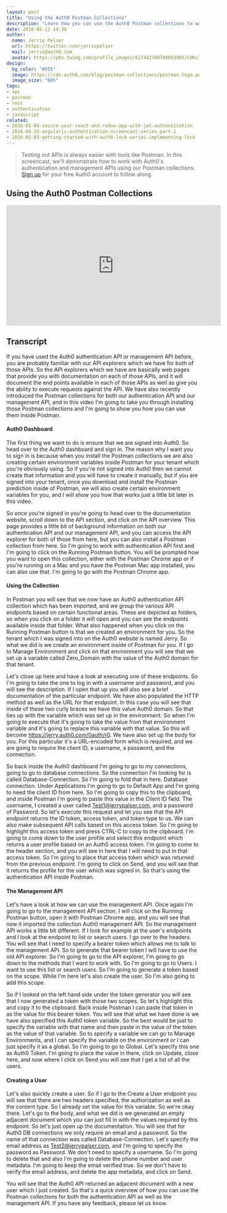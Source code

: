 ```yaml
---
layout: post
title: "Using the Auth0 Postman Collections"
description: "Learn how you can use the Auth0 Postman collections to work with our authentication API and management API inside Postman"
date: 2016-05-12 14:30
author: 
  name: Jerrie Pelser
  url: https://twitter.com/jerriepelser
  mail: jerrie@auth0.com
  avatar: https://pbs.twimg.com/profile_images/627442748740603905/CUKvI09u.jpg
design: 
  bg_color: "#555"
  image: https://cdn.auth0.com/blog/postman-collections/postman-logo.png
  image_size: "60%"
tags: 
- api
- postman
- rest
- authentication
- javascript
related:
- 2016-01-04-secure-your-react-and-redux-app-with-jwt-authentication
- 2016-04-15-angularjs-authentication-screencast-series-part-1
- 2016-02-03-getting-started-with-auth0-lock-series-implementing-lock
---
```


> Testing out APIs is always easier with tools like Postman. In this screencast, we'll demonstrate how to work with Auth0's authentication and management APIs using our Postman collections. [Sign up](https://auth0.com/signup) for your free Auth0 account to follow along.

<h2 id="enabling-social-login">Using the Auth0 Postman Collections</h2>

<iframe width="560" height="315" src="https://www.youtube.com/embed/VDUzBn6SzIY" frameborder="0" allowfullscreen></iframe>

## **Transcript**

If you have used the Auth0 authentication API or management API before, you are probably familiar with our API explorers which we have for both of those APIs. So the API explorers which we have are basically web pages that provide you with documentation on each of those APIs, and it will document the end points available in each of those APIs as well as give you the ability to execute requests against the API. We have also recently introduced the Postman collections for both our authentication API and our management API, and in this video I'm going to take you through installing those Postman collections and I'm going to show you how you can use them inside Postman.

#### Auth0 Dashboard

The first thing we want to do is ensure that we are signed into Auth0. So head over to the Auth0 dashboard and sign in. The reason why I want you to sign in is because when you install the Postman collections we are also creating certain environment variables inside Postman for your tenant which you're obviously using. So if you're not signed into Auth0 then we cannot create that information and you will have to create it manually, but if you are signed into your tenant, once you download and install the Postman prediction inside of Postman, we will also create certain environment variables for you, and I will show you how that works just a little bit later in this video.

So once you're signed in you're going to head over to the documentation website, scroll down to the API section, and click on the API overview. This page provides a little bit of background information on both our authentication API and our management API, and you can access the API explorer for both of those from here, but you can also install a Postman collection from here. So I'm going to work with authentication API first and I'm going to click on the Running Postman button. You will be prompted how you want to open this collection, either with the Postman Chrome app or if you're running on a Mac and you have the Postman Mac app installed, you can also use that. I'm going to go with the Postman Chrome app. 

#### Using the Collection

In Postman you will see that we now have an Auth0 authentication API collection which has been imported, and we group the various API endpoints based on certain functional areas. These are depicted as folders, so when you click on a folder it will open and you can see the endpoints available inside that folder. What also happened when you click on the Running Postman button is that we created an environment for you. So the tenant which I was signed into on the Auth0 website is named Jerry. So what we did is we create an environment inside of Postman for you. If I go to Manage Environment and click on that environment you will see that we set up a variable called Zero_Domain with the value of the Auth0 domain for that tenant. 

Let's close up here and have a look at executing one of these endpoints. So I'm going to take the one to log in with a username and password, and you will see the description. If I open that up you will also see a brief documentation of the particular endpoint. We have also populated the HTTP method as well as the URL for that endpoint. In this case you will see that inside of these two curly braces we have this value Auth0 domain. So that ties up with the variable which was set up in the environment. So when I'm going to execute that it's going to take the value from that environment variable and it's going to replace this variable with that value. So this will become https://jerry.auth0.com/0auth/r0. We have also set up the body for you. For this particular it's a URL-encoded form which is required, and we are going to require the client ID, a username, a password, and the connection. 

So back inside the Auth0 dashboard I'm going to go to my connections, going to go to database connections. So the connection I'm looking for is called Database-Connection. So I'm going to fold that in here. Database connection. Under Applications I'm going to go to Default App and I'm going to need the client ID from here. So I'm going to copy this to the clipboard, and inside Postman I'm going to paste this value in the Client ID field. The username, I created a user called Test1@jerrypalser.com, and a password of Password. So let's execute this request and let you see that the API endpoint returns the ID token, access token, and token type to us. We can also make subsequent API calls based on this access token. So I'm going to highlight this access token and press CTRL-C to copy to the clipboard. I'm going to come down to the user profile and select this endpoint which returns a user profile based on an Auth0 access token. I'm going to come to the header section, and you will see in here that I will need to put in that access token. So I'm going to place that access token which was returned from the previous endpoint. I'm going to click on Send, and you will see that it returns the profile for the user which was signed in. So that's using the authentication API inside Postman. 

#### The Management API

Let's have a look at how we can use the management API. Once again I'm going to go to the management API section. I will click on the Running Postman button, open it with Postman Chrome app, and you will see that now it imported the collection Auth0 management API. So the management API works a little bit different. If I look for example at the user's endpoints and I look at the endpoint to list or search users. I go over to the headers. You will see that I need to specify a bearer token which allows me to talk to the management API. So to generate that bearer token I will have to use the old API explorer. So I'm going to go to the API explorer, I'm going to go down to the methods that I want to work with. So I'm going to go to Users. I want to use this list or search users. So I'm going to generate a token based on the scope. While I'm here let's also create the user. So I'm also going to add this scope.

So if I looked on the left hand side under the token generator you will see that I now generated a token with those two scopes. So let's highlight this and copy it to the clipboard. Back inside Postman I can paste that token in as the value for this bearer token. You will see that what we have done is we have also specified this Auth0 token variable. So the best would be just to specify the variable with that name and then paste in the value of the token as the value of that variable. So to specify a variable we can go to Manage Environments, and I can specify the variable on the environment or I can just specify it as a global. So I'm going to go to Global. Let's specify this one as Auth0 Token. I'm going to place the value in there, click on Update, close here, and now where I click on Send you will see that I get a list of all the users. 

#### Creating a User

Let's also quickly create a user. So if I go to the Create a User endpoint you will see that there are two headers specified, the authorization as well as the content type. So I already set the value for this variable. So we're okay there. Let's go to the body, and what we did is we generated an empty adjacent document which you can just fill in with the values required by this endpoint. So let's just open up the documentation. You will see that for Auth0 DB connections we only require an email and a password. So the name of that connection was called Database-Connection. Let's specify the email address as Test2@jerrypalser.com, and I'm going to specify the password as Password. We don't need to specify a username. So I'm going to delete that and also I'm going to delete the phone number and user metadata. I'm going to keep the email verified true. So we don't have to verify the email address, and delete the app metadata, and click on Send. 

You will see that the Auth0 API returned an adjacent document with a new user which I just created. So that's a quick overview of how you can use the Postman collections for both the authentication API as well as the management API. If you have any feedback, please let us know.